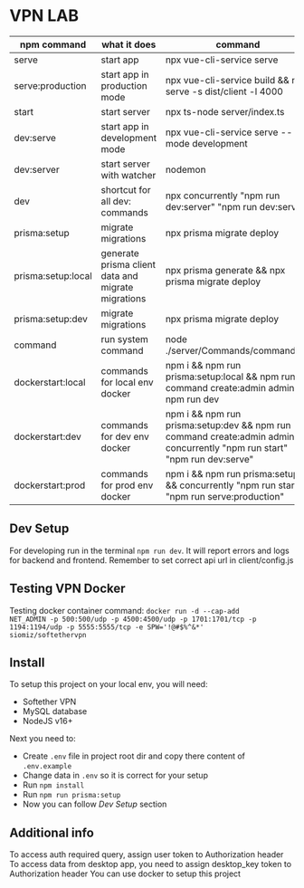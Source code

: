 VPN LAB
==

| npm command        | what it does                                       | command                                                                                                                         |
| ------------------ | -------------------------------------------------- | ------------------------------------------------------------------------------------------------------------------------------- |
| serve              | start app                                          | npx vue-cli-service serve                                                                                                       |
| serve:production              | start app in production mode                                          | npx vue-cli-service build && npx serve -s dist/client -l 4000                                                                                                       |
| start              | start server                                       | npx ts-node server/index.ts                                                                                                     |
| dev:serve          | start app in development mode                      | npx vue-cli-service serve --mode development                                                                                    |
| dev:server         | start server with watcher                          | nodemon                                                                                                                         |
| dev                | shortcut for all dev: commands                     | npx concurrently \"npm run dev:server\" \"npm run dev:serve\"                                                                   |
| prisma:setup       | migrate migrations                                 | npx prisma migrate deploy                                                                                                       |
| prisma:setup:local | generate prisma client data and migrate migrations | npx prisma generate && npx prisma migrate deploy                                                                                |
| prisma:setup:dev   | migrate migrations                                 | npx prisma migrate deploy                                                                                                       |
| command            | run system command                                 | node ./server/Commands/command.cjs                                                                                              |
| dockerstart:local  | commands for local env docker                      | npm i && npm run prisma:setup:local && npm run command create:admin admin && npm run dev                                        |
| dockerstart:dev    | commands for dev env docker                        | npm i && npm run prisma:setup:dev && npm run command create:admin admin && concurrently \"npm run start\" \"npm run dev:serve\" |
| dockerstart:prod   | commands for prod env docker                       | npm i && npm run prisma:setup && concurrently \"npm run start\" \"npm run serve:production\"                                               |

Dev Setup
--
For developing run in the terminal <code>npm run dev</code>. It will report errors and logs for backend and frontend. Remember to set correct api url in client/config.js


Testing VPN Docker
--
Testing docker container command: <code>docker run -d --cap-add NET_ADMIN -p 500:500/udp -p 4500:4500/udp -p 1701:1701/tcp -p 1194:1194/udp -p 5555:5555/tcp -e SPW='!@#$%^&*' siomiz/softethervpn</code>

Install
--
To setup this project on your local env, you will need:
- Softether VPN
- MySQL database
- NodeJS v16+

Next you need to:
- Create <code>.env</code> file in project root dir and copy there content of <code>.env.example</code>
- Change data in <code>.env</code> so it is correct for your setup
- Run <code>npm install</code>
- Run <code>npm run prisma:setup</code>
- Now you can follow _Dev Setup_ section

Additional info
--
To access auth required query, assign user token to Authorization header
To access data from desktop app, you need to assign desktop_key token to Authorization header
You can use docker to setup this project
